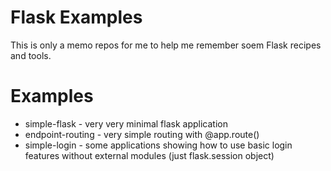 Flask Examples
==============

This is only a memo repos for me to help me remember soem Flask recipes and
tools.

Examples
========

   * simple-flask - very very minimal flask application
   * endpoint-routing - very simple routing with @app.route()
   * simple-login - some applications showing how to use basic login features
                    without external modules (just flask.session object)
